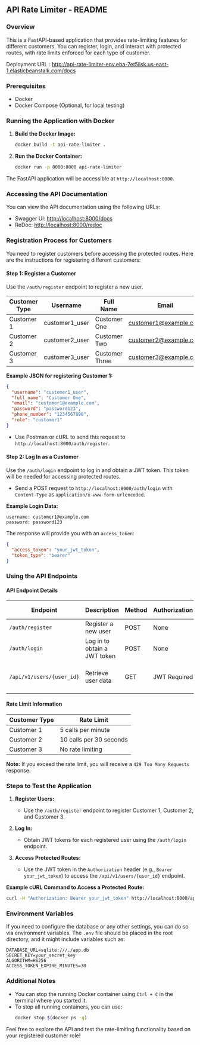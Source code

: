 
## **API Rate Limiter - README**

### **Overview**
This is a FastAPI-based application that provides rate-limiting features for different customers. You can register, login, and interact with protected routes, with rate limits enforced for each type of customer.

Deployment URL : http://api-rate-limiter-env.eba-7et5iisk.us-east-1.elasticbeanstalk.com/docs

### **Prerequisites**
- Docker
- Docker Compose (Optional, for local testing)

### **Running the Application with Docker**

1. **Build the Docker Image:**
   ```bash
   docker build -t api-rate-limiter .
   ```

2. **Run the Docker Container:**
   ```bash
   docker run -p 8000:8000 api-rate-limiter
   ```

The FastAPI application will be accessible at `http://localhost:8000`.

### **Accessing the API Documentation**
You can view the API documentation using the following URLs:
- Swagger UI: [http://localhost:8000/docs](http://localhost:8000/docs)
- ReDoc: [http://localhost:8000/redoc](http://localhost:8000/redoc)

### **Registration Process for Customers**
You need to register customers before accessing the protected routes. Here are the instructions for registering different customers:

#### **Step 1: Register a Customer**

Use the `/auth/register` endpoint to register a new user.

| **Customer Type** | **Username**   | **Full Name**      | **Email**               | **Password** | **Role**     |
|-------------------|----------------|--------------------|-------------------------|--------------|--------------|
| Customer 1        | customer1_user | Customer One       | customer1@example.com   | password123  | customer1    |
| Customer 2        | customer2_user | Customer Two       | customer2@example.com   | password456  | customer2    |
| Customer 3        | customer3_user | Customer Three     | customer3@example.com   | password789  | customer3    |

**Example JSON for registering Customer 1:**
```json
{
  "username": "customer1_user",
  "full_name": "Customer One",
  "email": "customer1@example.com",
  "password": "password123",
  "phone_number": "1234567890",
  "role": "customer1"
}
```

- Use Postman or cURL to send this request to `http://localhost:8000/auth/register`.

#### **Step 2: Log In as a Customer**

Use the `/auth/login` endpoint to log in and obtain a JWT token. This token will be needed for accessing protected routes.

- Send a POST request to `http://localhost:8000/auth/login` with `Content-Type` as `application/x-www-form-urlencoded`.

**Example Login Data:**
```
username: customer1@example.com
password: password123
```

The response will provide you with an `access_token`:
```json
{
  "access_token": "your_jwt_token",
  "token_type": "bearer"
}
```

### **Using the API Endpoints**

#### **API Endpoint Details**

| **Endpoint**             | **Description**                          | **Method** | **Authorization** | **Rate Limit**                |
|--------------------------|------------------------------------------|------------|--------------------|-------------------------------|
| `/auth/register`         | Register a new user                      | POST       | None               | None                          |
| `/auth/login`            | Log in to obtain a JWT token             | POST       | None               | None                          |
| `/api/v1/users/{user_id}`| Retrieve user data                       | GET        | JWT Required       | Based on the customer type    |

#### **Rate Limit Information**

| **Customer Type** | **Rate Limit**                  |
|-------------------|---------------------------------|
| Customer 1        | 5 calls per minute              |
| Customer 2        | 10 calls per 30 seconds         |
| Customer 3        | No rate limiting                |

**Note:** If you exceed the rate limit, you will receive a `429 Too Many Requests` response.

### **Steps to Test the Application**

1. **Register Users:**
   - Use the `/auth/register` endpoint to register Customer 1, Customer 2, and Customer 3.

2. **Log In:**
   - Obtain JWT tokens for each registered user using the `/auth/login` endpoint.

3. **Access Protected Routes:**
   - Use the JWT token in the `Authorization` header (e.g., `Bearer your_jwt_token`) to access the `/api/v1/users/{user_id}` endpoint.

**Example cURL Command to Access a Protected Route:**
```bash
curl -H "Authorization: Bearer your_jwt_token" http://localhost:8000/api/v1/users/1
```

### **Environment Variables**

If you need to configure the database or any other settings, you can do so via environment variables. The `.env` file should be placed in the root directory, and it might include variables such as:
```
DATABASE_URL=sqlite:///./app.db
SECRET_KEY=your_secret_key
ALGORITHM=HS256
ACCESS_TOKEN_EXPIRE_MINUTES=30
```

### **Additional Notes**

- You can stop the running Docker container using `Ctrl + C` in the terminal where you started it.
- To stop all running containers, you can use:
  ```bash
  docker stop $(docker ps -q)
  ```

Feel free to explore the API and test the rate-limiting functionality based on your registered customer role!